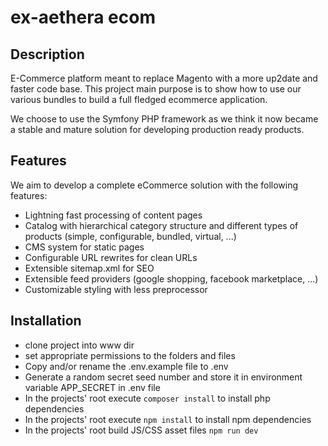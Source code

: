 # ex-aethera ecom
## Description
E-Commerce platform meant to replace Magento with a more up2date and faster code base.  This project main purpose is to show how to use our various bundles to build a full fledged ecommerce application.

We choose to use the Symfony PHP framework as we think it now became a stable and mature solution for developing production ready products.

## Features
We aim to develop a complete eCommerce solution with the following features:

- Lightning fast processing of content pages
- Catalog with hierarchical category structure and different types of products (simple, configurable, bundled, virtual, ...)
- CMS system for static pages
- Configurable URL rewrites for clean URLs
- Extensible sitemap.xml for SEO
- Extensible feed providers (google shopping, facebook marketplace, ...)
- Customizable styling with less preprocessor

## Installation
- clone project into www dir
- set appropriate permissions to the folders and files
- Copy and/or rename the .env.example file to .env
- Generate a random secret seed number and store it in environment variable APP_SECRET in .env file
- In the projects' root execute `composer install` to install php dependencies
- In the projects' root execute `npm install` to install npm dependencies
- In the projects' root build JS/CSS asset files `npm run dev`